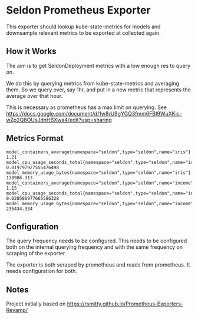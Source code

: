 # Seldon Prometheus Exporter

This exporter should lookup kube-state-metrics for models and downsample relevant metrics to be exported at collected again.

## How it Works

The aim is to get SeldonDeployment metrics with a low enough res to query on. 

We do this by querying metrics from kube-state-metrics and averaging them. So we query over, say 1hr, and put in a new metric that represents the average over that hour. 

This is necessary as prometheus has a max limit on querying. See https://docs.google.com/document/d/1w8rU9gYGQ3fmm6FBI9WuXKic-wZp2Q8OUsJdnHBXwa4/edit?usp=sharing

## Metrics Format

```
model_containers_average{namespace="seldon",type="seldon",name="iris"} 1.21
model_cpu_usage_seconds_total{namespace="seldon",type="seldon",name="iris"} 0.019797927555476498
model_memory_usage_bytes{namespace="seldon",type="seldon",name="iris"} 138986.313
model_containers_average{namespace="seldon",type="seldon",name="income"} 1.15
model_cpu_usage_seconds_total{namespace="seldon",type="seldon",name="income"} 0.028586977665586328
model_memory_usage_bytes{namespace="seldon",type="seldon",name="income"} 235434.334
```


## Configuration

The query frequency needs to be configured. This needs to be configured both on the internal querying frequency and with the same frequency on scraping of the exporter.

The exporter is both scraped by prometheus and reads from prometheus. It needs configuration for both.

## Notes

Project initially based on https://rsmitty.github.io/Prometheus-Exporters-Revamp/
